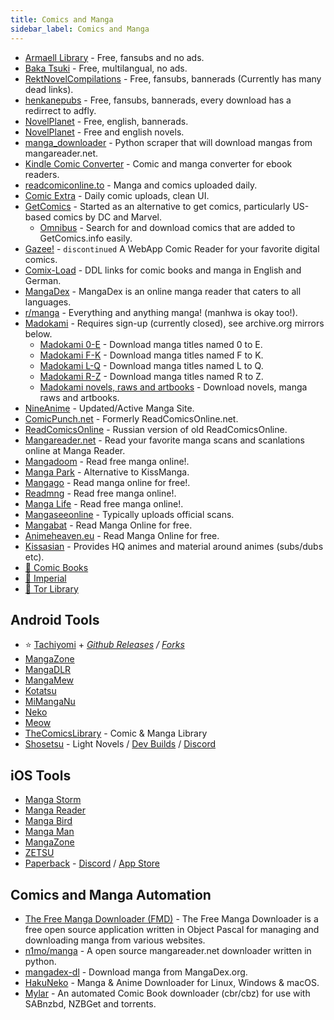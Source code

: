 ```yaml
---
title: Comics and Manga
sidebar_label: Comics and Manga
---
```


- [Armaell Library](http://armaell-library.net/) - Free, fansubs and no ads.
- [Baka Tsuki](https://www.baka-tsuki.org/) - Free, multilangual, no ads.
- [RektNovelCompilations](https://rektnovelcompilations.wordpress.com/) - Free, fansubs, bannerads (Currently has many dead links).
- [henkanepubs](https://henkanepubs.wordpress.com/) - Free, fansubs, bannerads, every download has a redirrect to adfly.
- [NovelPlanet](ttps://novelplanet.com/) - Free, english, bannerads.
- [NovelPlanet](https://novelplanet.com/) - Free and english novels.
- [manga_downloader](https://github.com/LLostVayne/manga_downloader) - Python scraper that will download mangas from mangareader.net.
- [Kindle Comic Converter](https://kcc.iosphe.re/) - Comic and manga converter for ebook readers.
- [readcomiconline.to](https://readcomiconline.to/) - Manga and comics uploaded daily.
- [Comic Extra](https://www.comicextra.com/) - Daily comic uploads, clean UI.
- [GetComics](https://getcomics.info/) - Started as an alternative to get comics, particularly US-based comics by DC and Marvel.
  - [Omnibus](https://github.com/fireshaper/Omnibus) - Search for and download comics that are added to GetComics.info easily.
- [Gazee!](https://github.com/hubbcaps/gazee) - `discontinued` A WebApp Comic Reader for your favorite digital comics.
- [Comix-Load](https://comix-load.in/) - DDL links for comic books and manga in English and German.
- [MangaDex](https://www.mangadex.org/) - MangaDex is an online manga reader that caters to all languages.
- [r/manga](https://www.reddit.com/r/manga) - Everything and anything manga! (manhwa is okay too!).
- [Madokami](https://manga.madokami.al/) - Requires sign-up (currently closed), see archive.org mirrors below.
  - [Madokami 0-E](https://archive.org/download/Madokami.Manga.0-E) - Download manga titles named 0 to E.
  - [Madokami F-K](https://archive.org/download/Madokami.Manga.F-K) - Download manga titles named F to K.
  - [Madokami L-Q](https://archive.org/download/Madokami.Manga.L-Q) - Download manga titles named L to Q.
  - [Madokami R-Z](https://archive.org/download/Madokami.Manga.R-Z) - Download manga titles named R to Z.
  - [Madokami novels, raws and artbooks](https://archive.org/download/Madokami.NotManga) - Download novels, manga raws and artbooks.
- [NineAnime](https://www.nineanime.com/) - Updated/Active Manga Site.
- [ComicPunch.net](https://comicpunch.net/) - Formerly ReadComicsOnline.net.
- [ReadComicsOnline](http://readcomicsonline.ru/) - Russian version of old ReadComicsOnline.
- [Mangareader.net](https://www.mangareader.net) - Read your favorite manga scans and scanlations online at Manga Reader.
- [Mangadoom](http://mangadoom.co/) - Read free manga online!.
- [Manga Park](http://mangapark.me/) - Alternative to KissManga.
- [Mangago](http://www.mangago.me/) - Read manga online for free!.
- [Readmng](https://www.readmng.com/) - Read free manga online!.
- [Manga Life](https://manga4life.com/) - Read free manga online!.
- [Mangaseeonline](https://angaseeonline.net) - Typically uploads official scans.
- [Mangabat](https://mangabat.com/) - Read Manga Online for free.
- [Animeheaven.eu](http://animeheaven.eu/) - Read Manga Online for free.
- [Kissasian](http://kissasian.sh) - Provides HQ animes and material around animes (subs/dubs etc).
- [🧅 Comic Books](http://r6rfy5zlifbsiiym.onion/series/0021)
- [🧅 Imperial](http://xfmro77i3lixucja.onion/)
- [🧅 Tor Library](http://am4wuhz3zifexz5u.onion/)

## Android Tools

- ⭐ [Tachiyomi](https://tachiyomi.org/) + _[Github Releases](https://github.com/tachiyomiorg/tachiyomi) / [Forks](https://tachiyomi.org/forks/#forks)_
- [MangaZone](http://mangazoneapp.com/)
- [MangaDLR](https://bitbucket.org/cylonu87/mangadlr/downloads/)
- [MangaMew](https://app.mangamew.com/)
- [Kotatsu](https://github.com/nv95/Kotatsu)
- [MiMangaNu](https://github.com/raulhaag/MiMangaNu)
- [Neko](https://github.com/CarlosEsco/Neko)
- [Meow](https://github.com/neverfelly/Meow)
- [TheComicsLibrary](https://github.com/FabioPezzini/TheComicsLibrary) - Comic &amp; Manga Library
- [Shosetsu](https://github.com/ShosetsuOrg/android-app) - Light Novels / [Dev Builds](https://github.com/shosetsuorg/shosetsu-preview) / [Discord](https://discord.gg/ttSX7gB)

## iOS Tools

- [Manga Storm](https://apps.apple.com/us/app/manga-storm/id417341160)
- [Manga Reader](https://apps.apple.com/us/app/manga-reader-manga-viewer/id647701066)
- [Manga Bird](https://apps.apple.com/us/app/manga-bird-best-manga-reader/id834760417)
- [Manga Man](https://apps.apple.com/us/app/manga-man-manga-reader/id1489839722)
- [MangaZone](https://apps.apple.com/app/id1181309509)
- [ZETSU](https://testflight.apple.com/join/emEhlNGn)
- [Paperback](https://paperback.moe/) - [Discord](https://discord.gg/Ny83JV3) / [App Store](https://apps.apple.com/app/paperback-manga-reader/id1519509781)

## Comics and Manga Automation

- [The Free Manga Downloader (FMD)](https://github.com/riderkick/FMD) - The Free Manga Downloader is a free open source application written in Object Pascal for managing and downloading manga from various websites.
- [n1mo/manga](https://github.com/n1mo/manga) - A open source mangareader.net downloader written in python.
- [mangadex-dl](https://github.com/frozenpandaman/mangadex-dl) - Download manga from MangaDex.org.
- [HakuNeko](https://github.com/manga-download/hakuneko) - Manga & Anime Downloader for Linux, Windows & macOS.
- [Mylar](https://github.com/evilhero/mylar) - An automated Comic Book downloader (cbr/cbz) for use with SABnzbd, NZBGet and torrents.
